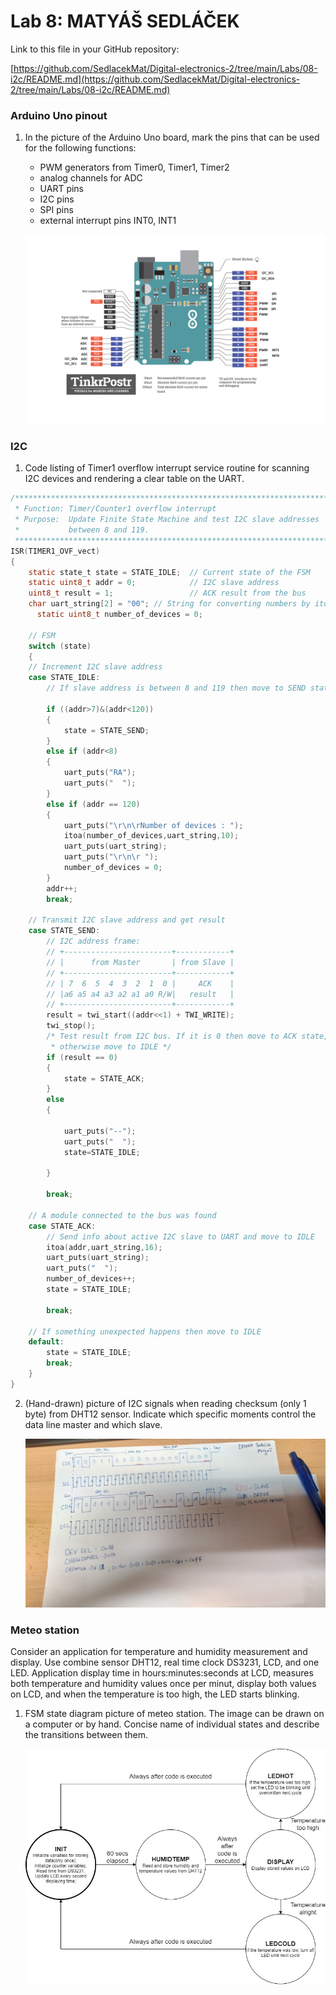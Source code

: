 # Lab 8: MATYÁŠ SEDLÁČEK

Link to this file in your GitHub repository:

[https://github.com/SedlacekMat/Digital-electronics-2/tree/main/Labs/08-i2c/README.md](https://github.com/SedlacekMat/Digital-electronics-2/tree/main/Labs/08-i2c/README.md)

### Arduino Uno pinout

1. In the picture of the Arduino Uno board, mark the pins that can be used for the following functions:
   * PWM generators from Timer0, Timer1, Timer2
   * analog channels for ADC
   * UART pins
   * I2C pins
   * SPI pins
   * external interrupt pins INT0, INT1

   ![your figure](Images/ard.png)

### I2C

1. Code listing of Timer1 overflow interrupt service routine for scanning I2C devices and rendering a clear table on the UART.

```c
/**********************************************************************
 * Function: Timer/Counter1 overflow interrupt
 * Purpose:  Update Finite State Machine and test I2C slave addresses 
 *           between 8 and 119.
 **********************************************************************/
ISR(TIMER1_OVF_vect)
{
    static state_t state = STATE_IDLE;  // Current state of the FSM
    static uint8_t addr = 0;            // I2C slave address
    uint8_t result = 1;                 // ACK result from the bus
    char uart_string[2] = "00"; // String for converting numbers by itoa()
	  static uint8_t number_of_devices = 0;

    // FSM
    switch (state)
    {
    // Increment I2C slave address
    case STATE_IDLE:
        // If slave address is between 8 and 119 then move to SEND state
		
		if ((addr>7)&(addr<120))
		{
			state = STATE_SEND;
		}
		else if (addr<8)
		{
			uart_puts("RA");
			uart_puts("  ");
		}
		else if (addr == 120)
		{
			uart_puts("\r\n\rNumber of devices : ");
			itoa(number_of_devices,uart_string,10);
			uart_puts(uart_string);
			uart_puts("\r\n\r ");
			number_of_devices = 0;
		}
		addr++;
        break;
    
    // Transmit I2C slave address and get result
    case STATE_SEND:
        // I2C address frame:
        // +------------------------+------------+
        // |      from Master       | from Slave |
        // +------------------------+------------+
        // | 7  6  5  4  3  2  1  0 |     ACK    |
        // |a6 a5 a4 a3 a2 a1 a0 R/W|   result   |
        // +------------------------+------------+
        result = twi_start((addr<<1) + TWI_WRITE);
        twi_stop();
        /* Test result from I2C bus. If it is 0 then move to ACK state, 
         * otherwise move to IDLE */
		if (result == 0)
		{
			state = STATE_ACK;
		}
		else
		{
			
			uart_puts("--");
			uart_puts("  ");
			state=STATE_IDLE;
			
		}

        break;

    // A module connected to the bus was found
    case STATE_ACK:
        // Send info about active I2C slave to UART and move to IDLE
		itoa(addr,uart_string,16);
		uart_puts(uart_string);
		uart_puts("  ");
        number_of_devices++;
		state = STATE_IDLE;
		
		break;

    // If something unexpected happens then move to IDLE
    default:
        state = STATE_IDLE;
        break;
    }
}
```

2. (Hand-drawn) picture of I2C signals when reading checksum (only 1 byte) from DHT12 sensor. Indicate which specific moments control the data line master and which slave.

   ![your figure](Images/I2C.jpg)

### Meteo station

Consider an application for temperature and humidity measurement and display. Use combine sensor DHT12, real time clock DS3231, LCD, and one LED. Application display time in hours:minutes:seconds at LCD, measures both temperature and humidity values once per minut, display both values on LCD, and when the temperature is too high, the LED starts blinking.

1. FSM state diagram picture of meteo station. The image can be drawn on a computer or by hand. Concise name of individual states and describe the transitions between them.

   ![your figure](Images/FSM.jpg)
